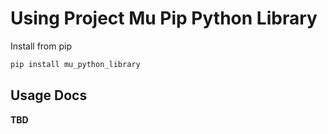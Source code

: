 # Using Project Mu Pip Python Library

Install from pip

```cmd 
pip install mu_python_library
```
## Usage Docs 

__TBD__
